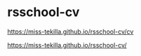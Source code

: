 # rsschool-cv
https://miss-tekilla.github.io/rsschool-cv/cv

https://miss-tekilla.github.io/rsschool-cv/

